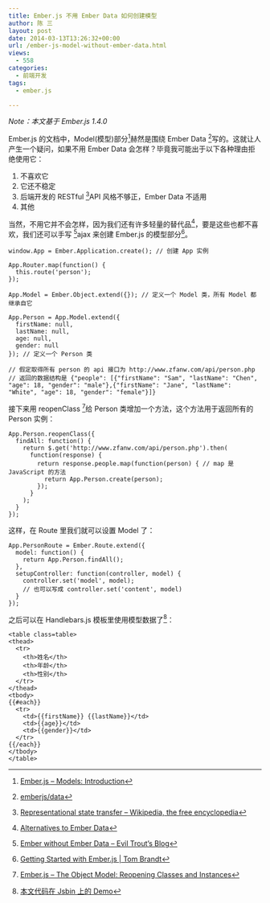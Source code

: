 ```yaml
---
title: Ember.js 不用 Ember Data 如何创建模型
author: 陈 三
layout: post
date: 2014-03-13T13:26:32+00:00
url: /ember-js-model-without-ember-data.html
views:
  - 558
categories:
  - 前端开发
tags:
  - ember.js

---
```

_Note：本文基于 Ember.js 1.4.0_

Ember.js 的文档中，Model(模型)部分[^11824.1]赫然是围绕 Ember Data [^11824.2]写的。这就让人产生一个疑问，如果不用 Ember Data 会怎样？毕竟我可能出于以下各种理由拒绝使用它：

  1. 不喜欢它
  2. 它还不稳定
  3. 后端开发的 RESTful [^11824.3]API 风格不够正，Ember Data 不适用
  4. 其他

当然，不用它并不会怎样，因为我们还有许多轻量的替代品[^11824.4]，要是这些也都不喜欢，我们还可以手写 [^11824.5]ajax 来创建 Ember.js 的模型部分[^11824.6]。

    window.App = Ember.Application.create(); // 创建 App 实例
    
    App.Router.map(function() {
      this.route('person');
    });
    
    App.Model = Ember.Object.extend({}); // 定义一个 Model 类，所有 Model 都继承自它
    
    App.Person = App.Model.extend({
      firstName: null,
      lastName: null,
      age: null,
      gender: null
    }); // 定义一个 Person 类
    
    // 假定取得所有 person 的 api 接口为 http://www.zfanw.com/api/person.php
    // 返回的数据结构是 {"people": [{"firstName": "Sam", "lastName": "Chen", "age": 18, "gender": "male"},{"firstName": "Jane", "lastName": "White", "age": 18, "gender": "female"}]}
    

接下来用 reopenClass [^11824.7]给 Person 类增加一个方法，这个方法用于返回所有的 Person 实例：

    App.Person.reopenClass({ 
      findAll: function() {
        return $.get('http://www.zfanw.com/api/person.php').then(
          function(response) {
            return response.people.map(function(person) { // map 是 JavaScript 的方法
              return App.Person.create(person);
            });
          }
        );
      }
    });
    

这样，在 Route 里我们就可以设置 Model 了：

    App.PersonRoute = Ember.Route.extend({
      model: function() {
        return App.Person.findAll();
      },
      setupController: function(controller, model) {
        controller.set('model', model);
        // 也可以写成 controller.set('content', model)
      }
    });
    

之后可以在 Handlebars.js 模板里使用模型数据了[^11824.8]：

    <table class=table>
    <thead>
      <tr>
        <th>姓名</th>
        <th>年龄</th>
        <th>性别</th>
      </tr>
    </thead>
    <tbody>
    {{#each}}
      <tr>
        <td>{{firstName}} {{lastName}}</td>
        <td>{{age}}</td>
        <td>{{gender}}</td>
      </tr>
    {{/each}}
    </tbody>
    </table>
    

[^11824.1]:    
    [Ember.js &#8211; Models: Introduction][1]

[^11824.2]:    
    [emberjs/data][2]

[^11824.3]:    
    [Representational state transfer &#8211; Wikipedia, the free encyclopedia][3]

[^11824.4]:    
    [Alternatives to Ember Data][4]

[^11824.5]:    
    [Ember without Ember Data &#8211; Evil Trout&#8217;s Blog][5]

[^11824.6]:    
    [Getting Started with Ember.js | Tom Brandt][6]

[^11824.7]:    
    [Ember.js &#8211; The Object Model: Reopening Classes and Instances][7]

[^11824.8]:    
    [本文代码在 Jsbin 上的 Demo][8]

 [1]: http://emberjs.com/guides/models/
 [2]: https://github.com/emberjs/data
 [3]: http://en.wikipedia.org/wiki/Representational_state_transfer
 [4]: http://blog.emberwatch.com/2013/06/19/alternatives-ember-data.html
 [5]: http://eviltrout.com/2013/03/23/ember-without-data.html
 [6]: http://twbrandt.github.io/2013/02/11/Ember-Quick_Start_Guide/
 [7]: http://emberjs.com/guides/object-model/reopening-classes-and-instances/
 [8]: http://jsbin.com/karopaxe/1